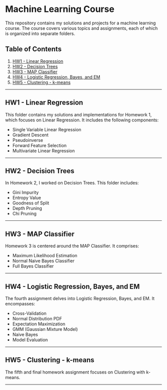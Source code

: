 # Machine Learning Course

This repository contains my solutions and projects for a machine learning course. The course covers various topics and assignments, each of which is organized into separate folders.

## Table of Contents

1. [HW1 - Linear Regression](#hw1---linear-regression)
2. [HW2 - Decision Trees](#hw2---decision-trees)
3. [HW3 - MAP Classifier](#hw3---map-classifier)
4. [HW4 - Logistic Regression, Bayes, and EM](#hw4---logistic-regression-bayes-and-em)
5. [HW5 - Clustering - k-means](#hw5---clustering---k-means)

---

## HW1 - Linear Regression

This folder contains my solutions and implementations for Homework 1, which focuses on Linear Regression. It includes the following components:

- Single Variable Linear Regression
- Gradient Descent
- Pseudoinverse
- Forward Feature Selection
- Multivariate Linear Regression

---

## HW2 - Decision Trees

In Homework 2, I worked on Decision Trees. This folder includes:

- Gini Impurity
- Entropy Value
- Goodness of Split
- Depth Pruning
- Chi Pruning

---

## HW3 - MAP Classifier

Homework 3 is centered around the MAP Classifier. It comprises:

- Maximum Likelihood Estimation
- Normal Naive Bayes Classifier
- Full Bayes Classifier

---

## HW4 - Logistic Regression, Bayes, and EM

The fourth assignment delves into Logistic Regression, Bayes, and EM. It encompasses:

- Cross-Validation
- Normal Distribution PDF
- Expectation Maximization
- GMM (Gaussian Mixture Model)
- Naive Bayes
- Model Evaluation

---

## HW5 - Clustering - k-means

The fifth and final homework assignment focuses on Clustering with k-means.

---

